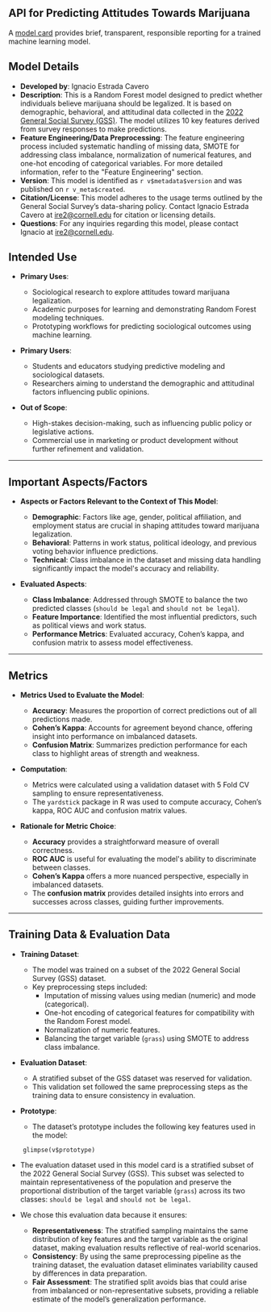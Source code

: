 ## API for Predicting Attitudes Towards Marijuana 
A [model card](https://doi.org/10.1145/3287560.3287596) provides brief, transparent, responsible reporting for a trained machine learning model.

## Model Details

- **Developed by**: Ignacio Estrada Cavero  
- **Description**: This is a Random Forest model designed to predict whether individuals believe marijuana should be legalized. It is based on demographic, behavioral, and attitudinal data collected in the [2022 General Social Survey (GSS)](https://gss.norc.org/us/en/gss/get-documentation.html). The model utilizes 10 key features derived from survey responses to make predictions.  
- **Feature Engineering/Data Preprocessing**: The feature engineering process included systematic handling of missing data, SMOTE for addressing class imbalance, normalization of numerical features, and one-hot encoding of categorical variables. For more detailed information, refer to the "Feature Engineering" section.  
- **Version**: This model is identified as `r v$metadata$version` and was published on `r v_meta$created`.  
- **Citation/License**: This model adheres to the usage terms outlined by the General Social Survey’s data-sharing policy. Contact Ignacio Estrada Cavero at <ire2@cornell.edu> for citation or licensing details.  
- **Questions**: For any inquiries regarding this model, please contact Ignacio at <ire2@cornell.edu>.  

## Intended Use

- **Primary Uses**:  
  - Sociological research to explore attitudes toward marijuana legalization.  
  - Academic purposes for learning and demonstrating Random Forest modeling techniques.  
  - Prototyping workflows for predicting sociological outcomes using machine learning.  

- **Primary Users**:  
  - Students and educators studying predictive modeling and sociological datasets.  
  - Researchers aiming to understand the demographic and attitudinal factors influencing public opinions.  

- **Out of Scope**:  
  - High-stakes decision-making, such as influencing public policy or legislative actions.  
  - Commercial use in marketing or product development without further refinement and validation.  

---

## Important Aspects/Factors

- **Aspects or Factors Relevant to the Context of This Model**:  
  - **Demographic**: Factors like age, gender, political affiliation, and employment status are crucial in shaping attitudes toward marijuana legalization.  
  - **Behavioral**: Patterns in work status, political ideology, and previous voting behavior influence predictions.  
  - **Technical**: Class imbalance in the dataset and missing data handling significantly impact the model's accuracy and reliability.  

- **Evaluated Aspects**:  
  - **Class Imbalance**: Addressed through SMOTE to balance the two predicted classes (`should be legal` and `should not be legal`).  
  - **Feature Importance**: Identified the most influential predictors, such as political views and work status.  
  - **Performance Metrics**: Evaluated accuracy, Cohen’s kappa, and confusion matrix to assess model effectiveness.  

---

## Metrics

- **Metrics Used to Evaluate the Model**:  
  - **Accuracy**: Measures the proportion of correct predictions out of all predictions made.  
  - **Cohen’s Kappa**: Accounts for agreement beyond chance, offering insight into performance on imbalanced datasets.  
  - **Confusion Matrix**: Summarizes prediction performance for each class to highlight areas of strength and weakness.  

- **Computation**:  
  - Metrics were calculated using a validation dataset with 5 Fold CV sampling to ensure representativeness.  
  - The `yardstick` package in R was used to compute accuracy, Cohen’s kappa, ROC AUC and confusion matrix values.  

- **Rationale for Metric Choice**:  
  - **Accuracy** provides a straightforward measure of overall correctness.  
  - **ROC AUC** is useful for evaluating the model's ability to discriminate between classes.
  - **Cohen’s Kappa** offers a more nuanced perspective, especially in imbalanced datasets.  
  - The **confusion matrix** provides detailed insights into errors and successes across classes, guiding further improvements.  

---

## Training Data & Evaluation Data

- **Training Dataset**:  
  - The model was trained on a subset of the 2022 General Social Survey (GSS) dataset.  
  - Key preprocessing steps included:
    - Imputation of missing values using median (numeric) and mode (categorical).  
    - One-hot encoding of categorical features for compatibility with the Random Forest model.  
    - Normalization of numeric features.  
    - Balancing the target variable (`grass`) using SMOTE to address class imbalance.  

- **Evaluation Dataset**:  
  - A stratified subset of the GSS dataset was reserved for validation.  
  - This validation set followed the same preprocessing steps as the training data to ensure consistency in evaluation.  

- **Prototype**:  
  - The dataset’s prototype includes the following key features used in the model:  
```{r}
    glimpse(v$prototype)
```

  - The evaluation dataset used in this model card is a stratified subset of the 2022 General Social Survey (GSS). This subset was selected to maintain representativeness of the population and preserve the proportional distribution of the target variable (`grass`) across its two classes: `should be legal` and `should not be legal`.

- We chose this evaluation data because it ensures:
  - **Representativeness**: The stratified sampling maintains the same distribution of key features and the target variable as the original dataset, making evaluation results reflective of real-world scenarios.  
  - **Consistency**: By using the same preprocessing pipeline as the training dataset, the evaluation dataset eliminates variability caused by differences in data preparation.  
  - **Fair Assessment**: The stratified split avoids bias that could arise from imbalanced or non-representative subsets, providing a reliable estimate of the model’s generalization performance.  


